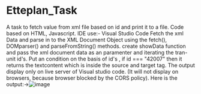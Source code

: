 # Etteplan_Task
A task to fetch value from xml file based on id and print it to a file.
Code based on HTML, Javascript.
IDE use:- Visual Studio Code
Fetch the xml Data and parse in to the XML Document Object using the fetch(), DOMparser() and parseFromString() methods.
create showData function and pass the xml document data as an paramenter and iterating the tran-unit id's.
Put an condition on the basis of id's , if id === "42007" then it returns the textcontent which is inside the source and target tag.
The output display only on live server of Visual studio code. (It will not display on browsers, because browser blocked by the CORS policy).
Here is the output:->![image](https://github.com/Divya242/Etteplan_Task/assets/86524353/bd7557bd-8a5d-4e38-ad6f-9587e23790b7)
